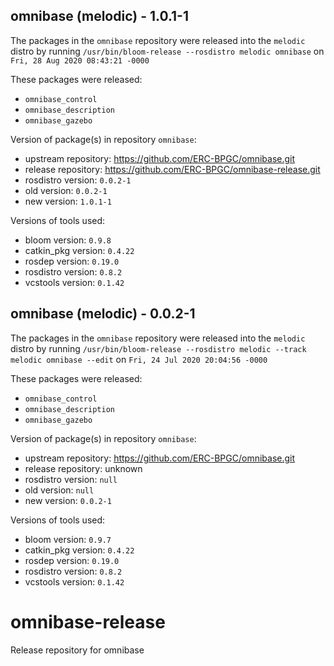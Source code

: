## omnibase (melodic) - 1.0.1-1

The packages in the `omnibase` repository were released into the `melodic` distro by running `/usr/bin/bloom-release --rosdistro melodic omnibase` on `Fri, 28 Aug 2020 08:43:21 -0000`

These packages were released:
- `omnibase_control`
- `omnibase_description`
- `omnibase_gazebo`

Version of package(s) in repository `omnibase`:

- upstream repository: https://github.com/ERC-BPGC/omnibase.git
- release repository: https://github.com/ERC-BPGC/omnibase-release.git
- rosdistro version: `0.0.2-1`
- old version: `0.0.2-1`
- new version: `1.0.1-1`

Versions of tools used:

- bloom version: `0.9.8`
- catkin_pkg version: `0.4.22`
- rosdep version: `0.19.0`
- rosdistro version: `0.8.2`
- vcstools version: `0.1.42`


## omnibase (melodic) - 0.0.2-1

The packages in the `omnibase` repository were released into the `melodic` distro by running `/usr/bin/bloom-release --rosdistro melodic --track melodic omnibase --edit` on `Fri, 24 Jul 2020 20:04:56 -0000`

These packages were released:
- `omnibase_control`
- `omnibase_description`
- `omnibase_gazebo`

Version of package(s) in repository `omnibase`:

- upstream repository: https://github.com/ERC-BPGC/omnibase.git
- release repository: unknown
- rosdistro version: `null`
- old version: `null`
- new version: `0.0.2-1`

Versions of tools used:

- bloom version: `0.9.7`
- catkin_pkg version: `0.4.22`
- rosdep version: `0.19.0`
- rosdistro version: `0.8.2`
- vcstools version: `0.1.42`


# omnibase-release
Release repository for omnibase
